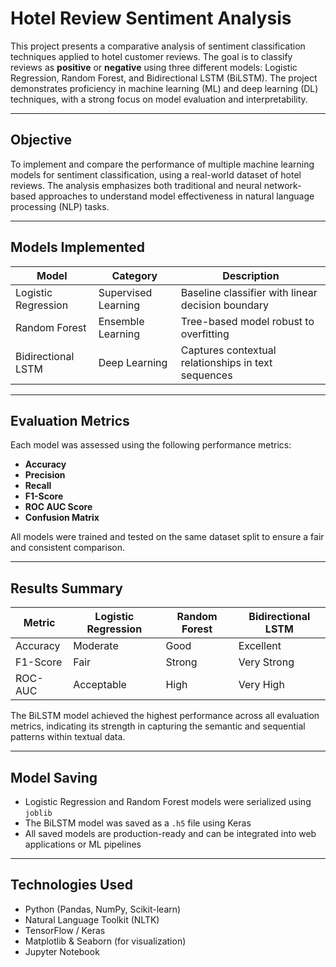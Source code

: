 # Hotel Review Sentiment Analysis

This project presents a comparative analysis of sentiment classification techniques applied to hotel customer reviews. The goal is to classify reviews as **positive** or **negative** using three different models: Logistic Regression, Random Forest, and Bidirectional LSTM (BiLSTM). The project demonstrates proficiency in machine learning (ML) and deep learning (DL) techniques, with a strong focus on model evaluation and interpretability.


---

## Objective

To implement and compare the performance of multiple machine learning models for sentiment classification, using a real-world dataset of hotel reviews. The analysis emphasizes both traditional and neural network-based approaches to understand model effectiveness in natural language processing (NLP) tasks.

---

## Models Implemented

| Model              | Category           | Description                                |
|--------------------|--------------------|--------------------------------------------|
| Logistic Regression | Supervised Learning | Baseline classifier with linear decision boundary |
| Random Forest       | Ensemble Learning   | Tree-based model robust to overfitting     |
| Bidirectional LSTM  | Deep Learning       | Captures contextual relationships in text sequences |

---

## Evaluation Metrics

Each model was assessed using the following performance metrics:

- **Accuracy**
- **Precision**
- **Recall**
- **F1-Score**
- **ROC AUC Score**
- **Confusion Matrix**

All models were trained and tested on the same dataset split to ensure a fair and consistent comparison.

---

## Results Summary

| Metric      | Logistic Regression | Random Forest | Bidirectional LSTM |
|-------------|---------------------|---------------|---------------------|
| Accuracy    | Moderate             | Good          | Excellent           |
| F1-Score    | Fair                 | Strong        | Very Strong         |
| ROC-AUC     | Acceptable           | High          | Very High           |

The BiLSTM model achieved the highest performance across all evaluation metrics, indicating its strength in capturing the semantic and sequential patterns within textual data.

---

## Model Saving

- Logistic Regression and Random Forest models were serialized using `joblib`
- The BiLSTM model was saved as a `.h5` file using Keras
- All saved models are production-ready and can be integrated into web applications or ML pipelines

---

## Technologies Used

- Python (Pandas, NumPy, Scikit-learn)
- Natural Language Toolkit (NLTK)
- TensorFlow / Keras
- Matplotlib & Seaborn (for visualization)
- Jupyter Notebook


